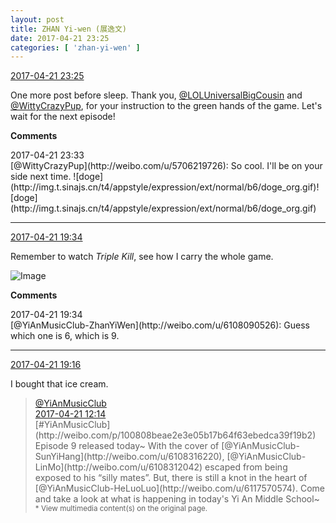 ```yaml
---
layout: post
title: ZHAN Yi-wen (展逸文)
date: 2017-04-21 23:25
categories: [ 'zhan-yi-wen' ]
---
```


<div class="weibo-info">
  <a href="http://weibo.com/6108090526/EFAoZlefY">2017-04-21 23:25</a>
</div>

One more post before sleep. Thank you, [@LOLUniversalBigCousin](http://weibo.com/yuzhoujieshuo) and [@WittyCrazyPup](http://weibo.com/u/5706219726), for your instruction to the green hands of the game. Let's wait for the next episode!

<!-- more -->

**Comments**

<div class="weibo-info">2017-04-21 23:33</div>
[@WittyCrazyPup](http://weibo.com/u/5706219726): So cool. I'll be on your side next time. ![doge](http://img.t.sinajs.cn/t4/appstyle/expression/ext/normal/b6/doge_org.gif)![doge](http://img.t.sinajs.cn/t4/appstyle/expression/ext/normal/b6/doge_org.gif)

---

<div class="weibo-info">
  <a href="http://weibo.com/6108090526/EFyT45mbS">2017-04-21 19:34</a>
</div>

Remember to watch *Triple Kill*, see how I carry the whole game.

![Image](http://wx2.sinaimg.cn/mw690/006FmVn8ly1feuj5432ndj30qo0zkqaa.jpg)

**Comments**

<div class="weibo-info">2017-04-21 19:34</div>
[@YiAnMusicClub-ZhanYiWen](http://weibo.com/u/6108090526): Guess which one is 6, which is 9.

---

<div class="weibo-info">
  <a href="http://weibo.com/6108090526/EFgWMrr9v">2017-04-21 19:16</a>
</div>

I bought that ice cream.

> <div class="weibo-post-name">
>   <a href="http://weibo.com/u/6094546964">@YiAnMusicClub</a>
> </div>
> <div class="weibo-info">
>   <a href="http://weibo.com/6094546964/EFw0j4RVY">2017-04-21 12:14</a>
> </div>
> [#YiAnMusicClub](http://weibo.com/p/100808beae2e3e05b17b64f63ebedca39f19b2) Episode 9 released today~ With the cover of [@YiAnMusicClub-SunYiHang](http://weibo.com/u/6108316220), [@YiAnMusicClub-LinMo](http://weibo.com/u/6108312042) escaped from being exposed to his “silly mates”. But, there is still a knot in the heart of [@YiAnMusicClub-HeLuoLuo](http://weibo.com/u/6117570574). Come and take a look at what is happening in today's Yi An Middle School~  
> <small>* View multimedia content(s) on the original page.</small>
